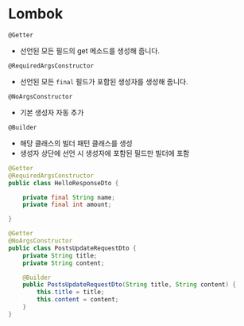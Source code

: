 # Lombok

`@Getter`
- 선언된 모든 필드의 get 메소드를 생성해 줍니다.

`@RequiredArgsConstructor`
- 선언된 모든 `final` 필드가 포함된 생성자를 생성해 줍니다.

`@NoArgsConstructor`
- 기본 생성자 자동 추가

`@Builder`
- 해당 클래스의 빌더 패턴 클래스를 생성
- 생성자 상단에 선언 시 생성자에 포함된 필드만 빌더에 포함

```java
@Getter
@RequiredArgsConstructor
public class HelloResponseDto {

    private final String name;
    private final int amount;

}
```
```java
@Getter
@NoArgsConstructor
public class PostsUpdateRequestDto {
    private String title;
    private String content;

    @Builder
    public PostsUpdateRequestDto(String title, String content) {
        this.title = title;
        this.content = content;
    }
}

```